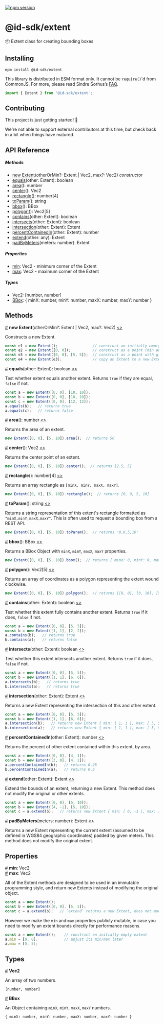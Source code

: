 [![npm version](https://badge.fury.io/js/%40id-sdk%2Fextent.svg)](https://badge.fury.io/js/%40id-sdk%2Fextent)

# @id-sdk/extent

📦 Extent class for creating bounding boxes


## Installing

`npm install @id-sdk/extent`

This library is distributed in ESM format only.  It cannot be `require()`'d from CommonJS.
For more, please read Sindre Sorhus’s [FAQ](https://gist.github.com/sindresorhus/a39789f98801d908bbc7ff3ecc99d99c).

```js
import { Extent } from '@id-sdk/extent';
```


## Contributing

This project is just getting started! 🌱

We're not able to support external contributors at this time, but check back in a bit when things have matured.


## API Reference

##### Methods
* [new Extent](#constructor)(otherOrMin?: Extent | Vec2, max?: Vec2) _constructor_
* [equals](#equals)(other: Extent): boolean
* [area](#area)(): number
* [center](#center)(): Vec2
* [rectangle](#rectangle)(): number[4]
* [toParam](#toParam)(): string
* [bbox](#bbox)(): BBox
* [polygon](#polygon)(): Vec2[5]
* [contains](#contains)(other: Extent): boolean
* [intersects](#intersects)(other: Extent): boolean
* [intersection](#intersection)(other: Extent): Extent
* [percentContainedIn](#percentContainedIn)(other: Extent): number
* [extend](#extend)(other: any): Extent
* [padByMeters](#padByMeters)(meters: number): Extent

##### Properties
* [min](#min): Vec2 - minimum corner of the Extent
* [max](#max): Vec2 - maximum corner of the Extent

##### Types
* [Vec2](#Vec2): [number, number]
* [BBox](#BBox): { minX: number, minY: number, maxX: number, maxY: number }


## Methods

<a name="constructor" href="#constructor">#</a> <b>new Extent</b>(otherOrMin?: Extent | Vec2, max?: Vec2)
[<>](https://github.com/ideditor/id-sdk/blob/main/packages/math/extent/src/extent.ts#L17 "Source")

Constructs a new Extent.

```js
const e1 = new Extent();                // construct an initially empty extent
const e2 = new Extent([0, 0]);          // construct as a point (min and max both [0, 0])
const e3 = new Extent([0, 0], [5, 5]);  // construct as a point with given min and max
const e4 = new Extent(e3);              // copy an Extent to a new Extent
```


<a name="equals" href="#equals">#</a> <b>equals</b>(other: Extent): boolean
[<>](https://github.com/ideditor/id-sdk/blob/main/packages/math/extent/src/extent.ts#L38 "Source")

Test whether extent equals another extent.  Returns `true` if they are equal, `false` if not.

```js
const a = new Extent([0, 0], [10, 10]);
const b = new Extent([0, 0], [10, 10]);
const c = new Extent([0, 0], [12, 12]);
a.equals(b);   // returns true
a.equals(c);   // returns false
```


<a name="area" href="#area">#</a> <b>area</b>(): number
[<>](https://github.com/ideditor/id-sdk/blob/main/packages/math/extent/src/extent.ts#L49 "Source")

Returns the area of an extent.

```js
new Extent([0, 0], [5, 10]).area();  // returns 50
```


<a name="center" href="#center">#</a> <b>center</b>(): Vec2
[<>](https://github.com/ideditor/id-sdk/blob/main/packages/math/extent/src/extent.ts#L54 "Source")

Returns the center point of an extent.

```js
new Extent([0, 0], [5, 10]).center();  // returns [2.5, 5]
```


<a name="rectangle" href="#rectangle">#</a> <b>rectangle</b>(): number[4]
[<>](https://github.com/ideditor/id-sdk/blob/main/packages/math/extent/src/extent.ts#L59 "Source")

Returns an array rectangle as `[minX, minY, maxX, maxY]`.

```js
new Extent([0, 0], [5, 10]).rectangle();  // returns [0, 0, 5, 10]
```


<a name="toParam" href="#toParam">#</a> <b>toParam</b>(): string
[<>](https://github.com/ideditor/id-sdk/blob/main/packages/math/extent/src/extent.ts#L64 "Source")

Returns a string representation of this extent's rectangle formatted as `"minX,minY,maxX,maxY"`.  This is often used to request a bounding box from a REST API.

```js
new Extent([0, 0], [5, 10]).toParam();  // returns '0,0,5,10'
```


<a name="bbox" href="#bbox">#</a> <b>bbox</b>(): BBox
[<>](https://github.com/ideditor/id-sdk/blob/main/packages/math/extent/src/extent.ts#L69 "Source")

Returns a BBox Object with `minX`, `minY`, `maxX`, `maxY` properties.

```js
new Extent([0, 0], [5, 10]).bbox();  // returns { minX: 0, minY: 0, maxX: 5, maxY: 10 };
```


<a name="polygon" href="#polygon">#</a> <b>polygon</b>(): Vec2[5]
[<>](https://github.com/ideditor/id-sdk/blob/main/packages/math/extent/src/extent.ts#L74 "Source")

Returns an array of coordinates as a polygon representing the extent wound clockwise.

```js
new Extent([0, 0], [5, 10]).polygon();  // returns [[0, 0], [0, 10], [5, 10], [5, 0], [0, 0]]
```


<a name="contains" href="#contains">#</a> <b>contains</b>(other: Extent): boolean
[<>](https://github.com/ideditor/id-sdk/blob/main/packages/math/extent/src/extent.ts#L85 "Source")

Test whether this extent fully contains another extent.  Returns `true` if it does, `false` if not.

```js
const a = new Extent([0, 0], [5, 5]);
const b = new Extent([1, 1], [2, 2]);
a.contains(b);   // returns true
b.contains(a);   // returns false
```


<a name="intersects" href="#intersects">#</a> <b>intersects</b>(other: Extent): boolean
[<>](https://github.com/ideditor/id-sdk/blob/main/packages/math/extent/src/extent.ts#L96 "Source")

Test whether this extent intersects another extent.  Returns `true` if it does, `false` if not.

```js
const a = new Extent([0, 0], [5, 5]);
const b = new Extent([1, 1], [6, 6]);
a.intersects(b);   // returns true
b.intersects(a);   // returns true
```


<a name="intersection" href="#intersection">#</a> <b>intersection</b>(other: Extent): Extent
[<>](https://github.com/ideditor/id-sdk/blob/main/packages/math/extent/src/extent.ts#L107 "Source")

Returns a new Extent representing the intersection of this and other extent.

```js
const a = new Extent([0, 0], [5, 5]);
const b = new Extent([1, 1], [6, 6]);
a.intersection(b);   // returns new Extent { min: [ 1, 1 ], max: [ 5, 5 ] }
b.intersection(a);   // returns new Extent { min: [ 1, 1 ], max: [ 5, 5 ] }
```


<a name="percentContainedIn" href="#percentContainedIn">#</a> <b>percentContainedIn</b>(other: Extent): number
[<>](https://github.com/ideditor/id-sdk/blob/main/packages/math/extent/src/extent.ts#L116 "Source")

Returns the percent of other extent contained within this extent, by area.

```js
const a = new Extent([0, 0], [4, 1]);
const b = new Extent([3, 0], [4, 2]);
a.percentContainedIn(b);   // returns 0.25
b.percentContainedIn(a);   // returns 0.5
```


<a name="extend" href="#extend">#</a> <b>extend</b>(other: Extent): Extent
[<>](https://github.com/ideditor/id-sdk/blob/main/packages/math/extent/src/extent.ts#L129 "Source")

Extend the bounds of an extent, returning a new Extent.  This method does not modify the original or other extents.

```js
const a = new Extent([0, 0], [5, 10]);
const b = new Extent([4, -1], [5, 10]);
const c = a.extend(b);   // returns new Extent { min: [ 0, -1 ], max: [ 5, 10 ] }
```


<a name="padByMeters" href="#padByMeters">#</a> <b>padByMeters</b>(meters: number): Extent
[<>](https://github.com/ideditor/id-sdk/blob/main/packages/math/extent/src/extent.ts#L138 "Source")

Returns a new Extent representing the current extent (assumed to be defined in WGS84 geographic coordinates) padded by given meters.  This method does not modify the original extent.


## Properties

<a name="min" href="#min">#</a> <b>min</b>: Vec2<br/>
<a name="max" href="#max">#</a> <b>max</b>: Vec2

All of the Extent methods are designed to be used in an immutable programming style, and return new Extents instead of modifying the original object.

```js
const a = new Extent();
const b = new Extent([0, 0], [5, 5]);
const c = a.extend(b);   // `extend` returns a new Extent, does not modify a or b
```

However we make the `min` and `max` properties publicly mutable, in case you need to modify an extent bounds directly for performance reasons.

```js
const a = new Extent();    // construct an initially empty extent
a.min = [0, 0];            // adjust its min/max later
a.max = [5, 5];
```


## Types

<a name="Vec2" href="#Vec2">#</a> <b>Vec2</b>

An array of two numbers.

`[number, number]`

<a name="BBox" href="#BBox">#</a> <b>BBox</b>

An Object containing `minX`, `minY`, `maxX`, `maxY` numbers.

`{ minX: number, minY: number, maxX: number, maxY: number }`

